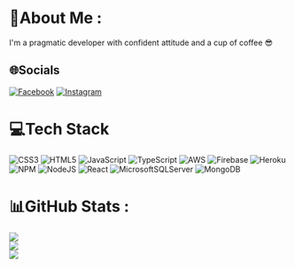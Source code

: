 # 💫About Me :
I'm a pragmatic developer with confident attitude and a cup of coffee 😎

## 🌐Socials
[![Facebook](https://img.shields.io/badge/Facebook-%231877F2.svg?logo=Facebook&logoColor=white)](https://facebook.com/LeThanhDomination.20) [![Instagram](https://img.shields.io/badge/Instagram-%23E4405F.svg?logo=Instagram&logoColor=white)](https://instagram.com/lethanh07.25) 

# 💻Tech Stack
![CSS3](https://img.shields.io/badge/css3-%231572B6.svg?style=for-the-badge&logo=css3&logoColor=white) ![HTML5](https://img.shields.io/badge/html5-%23E34F26.svg?style=for-the-badge&logo=html5&logoColor=white) ![JavaScript](https://img.shields.io/badge/javascript-%23323330.svg?style=for-the-badge&logo=javascript&logoColor=%23F7DF1E) ![TypeScript](https://img.shields.io/badge/typescript-%23007ACC.svg?style=for-the-badge&logo=typescript&logoColor=white) ![AWS](https://img.shields.io/badge/AWS-%23FF9900.svg?style=for-the-badge&logo=amazon-aws&logoColor=white) ![Firebase](https://img.shields.io/badge/firebase-%23039BE5.svg?style=for-the-badge&logo=firebase) ![Heroku](https://img.shields.io/badge/heroku-%23430098.svg?style=for-the-badge&logo=heroku&logoColor=white) ![NPM](https://img.shields.io/badge/NPM-%23000000.svg?style=for-the-badge&logo=npm&logoColor=white) ![NodeJS](https://img.shields.io/badge/node.js-6DA55F?style=for-the-badge&logo=node.js&logoColor=white) ![React](https://img.shields.io/badge/react-%2320232a.svg?style=for-the-badge&logo=react&logoColor=%2361DAFB) ![MicrosoftSQLServer](https://img.shields.io/badge/Microsoft%20SQL%20Sever-CC2927?style=for-the-badge&logo=microsoft%20sql%20server&logoColor=white) ![MongoDB](https://img.shields.io/badge/MongoDB-%234ea94b.svg?style=for-the-badge&logo=mongodb&logoColor=white)
# 📊GitHub Stats :
![](https://github-readme-stats.vercel.app/api?username=ThomasLe-dev&theme=radical&hide_border=false&include_all_commits=false&count_private=false)<br/>
![](https://github-readme-streak-stats.herokuapp.com/?user=ThomasLe-dev&theme=radical&hide_border=false)<br/>
![](https://github-readme-stats.vercel.app/api/top-langs/?username=ThomasLe-dev&theme=radical&hide_border=false&include_all_commits=false&count_private=false&layout=compact)
